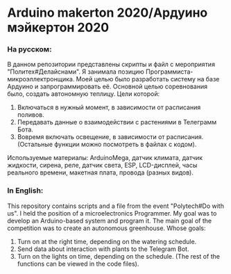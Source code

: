 # Arduino makerton 2020/Ардуино мэйкертон 2020
### На русском:
В данном репозитории представлены скрипты и файл с мероприятия "Политех#Делайснами". Я занимала позицию Программиста-микроэллектронщика. Моей целью было разработать систему на базе Ардуино и запрограммировать её. Основной целью соревнования было, создать автономную теплицу.
Цели которой:
1. Включаться в нужный момент, в зависимости от расписания поливов.
2. Передавать данные о взаимодействии с растениями в Телеграмм Бота.
3. Вовремя включать освещение, в зависимости от расписания.
(Остальные функции можно посмотреть в файлах с кодом).

Используемые материалы:
ArduinoMega, датчик климата, датчик жидкости, сирена, реле, датчик света, ESP, LCD-дисплей, часы реального времени, макетная плата, провода (разных видов).
### In English:
This repository contains scripts and a file from the event "Polytech#Do with us". I held the position of a microelectronics Programmer. My goal was to develop an Arduino-based system and program it. The main goal of the competition was to create an autonomous greenhouse.
Whose goals:
1. Turn on at the right time, depending on the watering schedule.
2. Send data about interaction with plants to the Telegram Bot.
3. Turn on the lights on time, depending on the schedule.
(The rest of the functions can be viewed in the code files).
